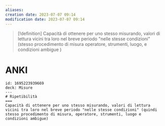 ```yaml
---
aliases: 
creation date: 2023-07-07 09:14
modification date: 2023-07-07 09:14
---
```


>[!definition]
>Capacità di ottenere per uno stesso misurando, valori di lettura vicini tra loro nel breve periodo "nelle stesse condizioni" (stesso procedimento di misura operatore, strumenti, luogo, e condizioni ambigue )

# ANKI

```anki
id: 1695223939669
deck: Misure
---
# Ripetibilità
===
Capacità di ottenere per uno stesso misurando, valori di lettura vicini tra loro nel breve periodo "nelle stesse condizioni" (quindi stesso procedimento di misura, operatore, strumenti, luogo e condizioni ambigue)
```

